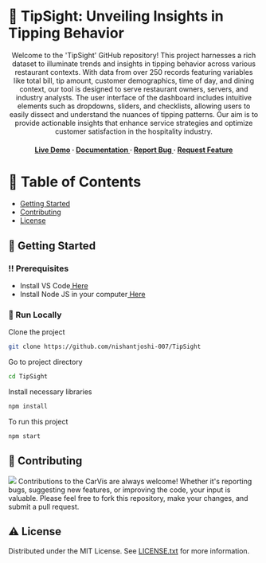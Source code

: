 # :star2: TipSight: Unveiling Insights in Tipping Behavior

<div align='center'>
<p>Welcome to the 'TipSight' GitHub repository! This project harnesses a rich dataset to illuminate trends and insights in tipping behavior across various restaurant contexts. With data from over 250 records featuring variables like total bill, tip amount, customer demographics, time of day, and dining context, our tool is designed to serve restaurant owners, servers, and industry analysts. The user interface of the dashboard includes intuitive elements such as dropdowns, sliders, and checklists, allowing users to easily dissect and understand the nuances of tipping patterns. Our aim is to provide actionable insights that enhance service strategies and optimize customer satisfaction in the hospitality industry.</p>
<h4> <a href=https://nishantjoshi-007.github.io/TipSight/>Live Demo</a> <span> · </span> <a href="https://github.com/nishantjoshi-007/TipSight/blob/main/README.md"> Documentation </a> <span> · </span> <a href="https://github.com/nishantjoshi-007/TipSight/issues"> Report Bug </a> <span> · </span> <a href="https://github.com/nishantjoshi-007/TipSight/issues"> Request Feature </a> </h4>
</div>

# :notebook_with_decorative_cover: Table of Contents
- [Getting Started](#toolbox-getting-started)
- [Contributing](#wave-contributing)
- [License](#warning-license)


## :toolbox: Getting Started
### :bangbang: Prerequisites
- Install VS Code<a href="https://code.visualstudio.com/Download"> Here</a>
- Install Node JS in your computer<a href="https://nodejs.org/en/"> Here</a>


### :running: Run Locally
Clone the project
```bash
git clone https://github.com/nishantjoshi-007/TipSight
```
Go to project directory
```bash
cd TipSight
```
Install necessary libraries
```bash
npm install
```
To run this project
```bash
npm start
```


## :wave: Contributing
<img src="https://contrib.rocks/image?repo=Louis3797/awesome-readme-template" /> Contributions to the CarVis are always welcome! Whether it's reporting bugs, suggesting new features, or improving the code, your input is valuable. Please feel free to fork this repository, make your changes, and submit a pull request.

## :warning: License
Distributed under the MIT License. See <a href="https://github.com/nishantjoshi-007/TipSight/blob/main/LICENSE">LICENSE.txt</a> for more information.
